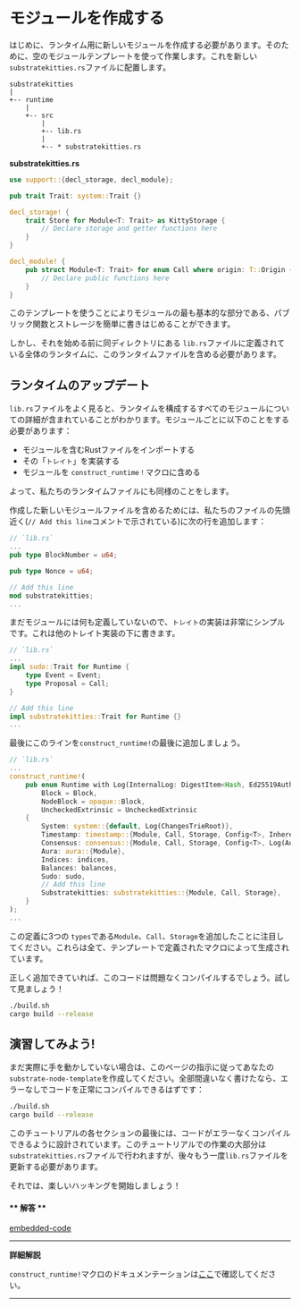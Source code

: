 モジュールを作成する
===

はじめに、ランタイム用に新しいモジュールを作成する必要があります。そのために、空のモジュールテンプレートを使って作業します。これを新しい`substratekitties.rs`ファイルに配置します。

```
substratekitties
|
+-- runtime
    |
    +-- src
        |
        +-- lib.rs
        |
        +-- * substratekitties.rs
```

**substratekitties<span>.</span>rs**

```rust
use support::{decl_storage, decl_module};

pub trait Trait: system::Trait {}

decl_storage! {
    trait Store for Module<T: Trait> as KittyStorage {
        // Declare storage and getter functions here
    }
}

decl_module! {
    pub struct Module<T: Trait> for enum Call where origin: T::Origin {
        // Declare public functions here
    }
}
```

このテンプレートを使うことによりモジュールの最も基本的な部分である、パブリック関数とストレージを簡単に書きはじめることができます。

しかし、それを始める前に同ディレクトリにある `lib.rs`ファイルに定義されている全体のランタイムに、このランタイムファイルを含める必要があります。

## ランタイムのアップデート

`lib.rs`ファイルをよく見ると、ランタイムを構成するすべてのモジュールについての詳細が含まれていることがわかります。モジュールごとに以下のことをする必要があります：

 - モジュールを含むRustファイルをインポートする
 - その「`トレイト`」を実装する
 - モジュールを `construct_runtime！`マクロに含める

よって、私たちのランタイムファイルにも同様のことをします。

作成した新しいモジュールファイルを含めるためには、私たちのファイルの先頭近く(`// Add this line`コメントで示されている)に次の行を追加します：

```rust
// `lib.rs`
...
pub type BlockNumber = u64;

pub type Nonce = u64;

// Add this line
mod substratekitties;
...
```

まだモジュールには何も定義していないので、`トレイト`の実装は非常にシンプルです。これは他のトレイト実装の下に書きます。

```rust
// `lib.rs`
...
impl sudo::Trait for Runtime {
	type Event = Event;
	type Proposal = Call;
}

// Add this line
impl substratekitties::Trait for Runtime {}
...
```

最後にこのラインを`construct_runtime!`の最後に追加しましょう。

```rust
// `lib.rs`
...
construct_runtime!(
	pub enum Runtime with Log(InternalLog: DigestItem<Hash, Ed25519AuthorityId>) where
		Block = Block,
		NodeBlock = opaque::Block,
		UncheckedExtrinsic = UncheckedExtrinsic
	{
		System: system::{default, Log(ChangesTrieRoot)},
		Timestamp: timestamp::{Module, Call, Storage, Config<T>, Inherent},
		Consensus: consensus::{Module, Call, Storage, Config<T>, Log(AuthoritiesChange), Inherent},
		Aura: aura::{Module},
		Indices: indices,
		Balances: balances,
		Sudo: sudo,
		// Add this line
		Substratekitties: substratekitties::{Module, Call, Storage},
	}
);
...
```
この定義に3つの `types`である`Module`、`Call`、`Storage`を追加したことに注目してください。これらは全て、テンプレートで定義されたマクロによって生成されています。

正しく追加できていれば、このコードは問題なくコンパイルするでしょう。試して見ましょう！

```bash
./build.sh
cargo build --release
```

## 演習してみよう!

まだ実際に手を動かしていない場合は、このページの指示に従ってあなたの`substrate-node-template`を作成してください。全部間違いなく書けたなら、エラーなしでコードを正常にコンパイルできるはずです：

```bash
./build.sh
cargo build --release
```

このチュートリアルの各セクションの最後には、コードがエラーなくコンパイルできるように設計されています。このチュートリアルでの作業の大部分は `substratekitties.rs`ファイルで行われますが、後々もう一度`lib.rs`ファイルを更新する必要があります。

それでは、楽しいハッキングを開始しましょう！

<!-- tabs:start -->

#### ** 解答 **

[embedded-code](../../1/assets/1.1-finished-code.rs ':include :type=code embed-final')

<!-- tabs:end -->

---
**詳細解説**

`construct_runtime!`マクロのドキュメンテーションは[ここ](https://docs.substrate.dev/docs/construct_runtime)で確認してください。

---
